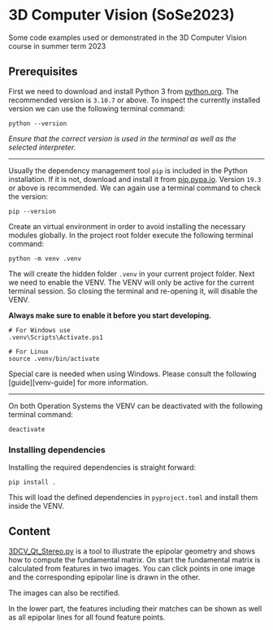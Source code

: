 # 3D Computer Vision (SoSe2023)
Some code examples used or demonstrated in the 3D Computer Vision course in summer term 2023

## Prerequisites

First we need to download and install Python 3 from [python.org](https://www.python.org/downloads/). The recommended version is `3.10.7` or above. To inspect the currently installed version we can use the following terminal command:

```shell
python --version
```

*Ensure that the correct version is used in the terminal as well as the selected interpreter.*

---

Usually the dependency management tool `pip` is included in the Python installation. If it is not, download and install it from [pip.pypa.io](https://pip.pypa.io/en/stable/installation/). Version `19.3` or above is recommended. We can again use a terminal command to check the version:

```shell
pip --version
```

Create an virtual environment in order to avoid installing the necessary modules globally. In the project root folder execute the following terminal command:

```shell
python -m venv .venv
```

The will create the hidden folder `.venv` in your current project folder. Next we need to enable the VENV. The VENV will only be active for the current terminal session. So closing the terminal and re-opening it, will disable the VENV.

**Always make sure to enable it before you start developing.**

```shell
# For Windows use
.venv\Scripts\Activate.ps1

# For Linux
source .venv/bin/activate
```

Special care is needed when using Windows. Please consult the following [guide][venv-guide] for more information.

---

On both Operation Systems the VENV can be deactivated with the following terminal command:

```shell
deactivate
```

### Installing dependencies

Installing the required dependencies is straight forward:

```shell
pip install .
```

This will load the defined dependencies in `pyproject.toml` and install them inside the VENV.

## Content

[3DCV_Qt_Stereo.py](./3DCV_Qt_Stereo.py) is a tool to illustrate the epipolar geometry and shows how to compute the fundamental matrix. On start the fundamental matrix is calculated from features in two images. You can click points in one image and the corresponding epipolar line is drawn in the other.

The images can also be rectified.

In the lower part, the features including their matches can be shown as well as all epipolar lines for all found feature points.
